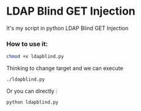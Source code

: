 # LDAP Blind GET Injection
It's my script in python LDAP Blind GET Injection

### How to use it: 
```sh
chmod +x ldapblind.py
```
Thinking to change target and we can execute 

```sh
./ldapblind.py
```
Or you can directly : 
```sh
python ldapblind.py
```
